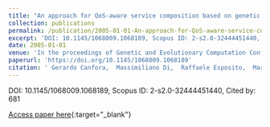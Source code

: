 ```yaml
---
title: "An approach for QoS-aware service composition based on genetic algorithms"
collection: publications
permalink: /publication/2005-01-01-An-approach-for-QoS-aware-service-composition-based-on-genetic-algorithms
excerpt: 'DOI: 10.1145/1068009.1068189, Scopus ID: 2-s2.0-32444451440, Cited by: 681'
date: 2005-01-01
venue: 'In the proceedings of Genetic and Evolutionary Computation Conference, GECCO 2005, Proceedings, Washington DC, USA, June 25-29, 2005'
paperurl: 'https://doi.org/10.1145/1068009.1068189'
citation: ' Gerardo Canfora,  Massimiliano Di,  Raffaele Esposito,  Maria Villani, &quot;An approach for QoS-aware service composition based on genetic algorithms.&quot; In the proceedings of Genetic and Evolutionary Computation Conference, GECCO 2005, Proceedings, Washington DC, USA, June 25-29, 2005, 2005.'
---
```

DOI: 10.1145/1068009.1068189, Scopus ID: 2-s2.0-32444451440, Cited by: 681

[Access paper here](https://doi.org/10.1145/1068009.1068189){:target="_blank"}
